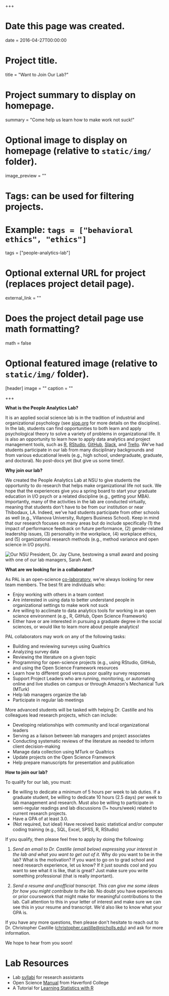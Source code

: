 +++
# Date this page was created.
date = 2016-04-27T00:00:00

# Project title.
title = "Want to Join Our Lab?"

# Project summary to display on homepage.
summary = "Come help us learn how to make work not suck!"

# Optional image to display on homepage (relative to `static/img/` folder).
image_preview = ""

# Tags: can be used for filtering projects.
# Example: `tags = ["behavioral ethics", "ethics"]`
tags = ["people-analytics-lab"]

# Optional external URL for project (replaces project detail page).
external_link = ""

# Does the project detail page use math formatting?
math = false

# Optional featured image (relative to `static/img/` folder).
[header]
image = ""
caption = ""

+++

**What is the People Analytics Lab?**

It is an applied social science lab is in the tradition of industrial and organizational psychology (see [siop.org](https://www.siop.org) for more details on the discipline). In the lab, students can find opportunities to both learn and apply psychological theory to solve a variety of problems in organizational life. It is also an opportunity to learn how to apply data analytics and project management tools, such as [R](https://www.r-project.org/), [RStudio](https://www.rstudio.com/), [GitHub](https://github.com), [Slack](https://slack.com), and [Trello](https://slack.com). We've had students participate in our lab from many disciplinary backgrounds and from various educational levels (e.g., high school, undergraduate, graduate, and doctoral). No post-docs yet (but give us some time)!.

**Why join our lab?**

We created the People Analytics Lab at NSU to give students the opportunity to do research that helps make organizational life not suck. We hope that the experiences give you a spring board to start your graduate education in I/O psych or a related discipline (e.g., getting your MBA). Importantly, many of the activities in the lab are conducted virtually, meaning that students don't have to be from our institution or near Thibodaux, LA. Indeed, we've had students participate from other schools as well (e.g., Villanova University, Rutgers Business School). Keep in mind that our research focuses on many areas but do include specifically (1) the impact of performance feedback on future performance, (2) gender-related leadership issues, (3) personality in the workplace, (4) workplace ethics, and (5) organizational research methods (e.g., method variance and open science in I/O psych). 

![Our NSU President, Dr. Jay Clune, bestowing a small award and posing with one of our lab managers, Sarah Avet.](/project/the-people-analytics-lab_files/Sarah-with-Jay-Clune.jpg)

**What are we looking for in a collaborator?**

As PAL is an open-science [co-laboratory](https://en.wikipedia.org/wiki/Collaboratory), we're always looking for new team members. The best fit are individuals who:

* Enjoy working with others in a team context
* Are interested in using data to better understand people in organizational settings to make work not suck
* Are willing to acclimate to data analytics tools for working in an open science environment (e.g., R, GitHub, Open Science Framework) 
* Either have or are interested in pursuing a graduate degree in the social sciences, or would like to learn more about people analytics! 

PAL collaborators may work on any of the following tasks:

* Building and reviewing surveys using Qualtrics
* Analyzing survey data
* Reviewing the literature on a given topic
* Programming for open-science projects (e.g., using RStudio, GitHub, and using the Open Science Framework resources
* Learn how to different good versus poor quality survey responses
* Support Project Leaders who are running, monitoring, or automating online and live studies on campus or through Amazon's Mechanical Turk (MTurk)
* Help lab managers organize the lab
* Participate in regular lab meetings

More advanced students will be tasked with helping Dr. Castille and his colleagues lead research projects, which can include:

* Developing relationships with community and local organizational leaders
* Serving as a liaison between lab managers and project associates
* Conducting systematic reviews of the literature as needed to inform client decision-making
* Manage data collection using MTurk or Qualtrics
* Update projects on the Open Science Framework
* Help prepare manuscripts for presentation and publication

**How to join our lab?**

To qualify for our lab, you must:

* Be willing to dedicate a minimum of 5 hours per week to lab duties. If a graduate student, be willing to dedicate 10 hours (2.5 days) per week to lab management and research. Must also be willing to participate in semi-regular readings and lab discussions (1+ hours/week) related to current research projects.
* Have a GPA of at least 3.0.
* (Not required, but ideal) Have received basic statistical and/or computer coding training (e.g., SQL, Excel, SPSS, R, RStudio)

If you qualify, then please feel free to apply by doing the following:

1. *Send an email to Dr. Castille (email below) expressing your interest in the lab and what you want to get out of it.* Why do you want to be in the lab? What is the motivation? If you want to go on to grad school and need research experience, let us know? If it just sounds cool and you want to see what it is like, that is great? Just make sure you write something professional (that is really important).

2. *Send a resume and unofficial transcript. This can give me some ideas for how you might contribute to the lab.* No doubt you have experiences or prior coursework that might make for meaningful contributions to the lab. Call attention to this in your letter of interest and make sure we can see this in your resume and transcript. We'd also like to know what your GPA is.

If you have any more questions, then please don't hesitate to reach out to Dr. Christopher Castille (christopher.castille@nicholls.edu) and ask for more information.

We hope to hear from you soon!

# Lab Resources

* Lab [syllabi](https://docs.google.com/document/d/136ErjOM1SNroW-XGtb2x4k9FdZG8FQw5tsHgqR07pXU/edit?usp=sharing) for research assistants
* Open Science [Manual](https://docs.google.com/document/d/1oMkTCEFtOq_DB0eoNiyk-B5QCgL6sVSF5pVvD1ONZDc/mobilebasic#h.pmed3q71ugip) from Haverford College
* A Tutorial for [Learning Statistics with R](http://www.fon.hum.uva.nl/paul/lot2015/Navarro2014.pdf)

